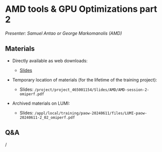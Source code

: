 # AMD tools & GPU Optimizations part 2

*Presenter: Samuel Antao or George Markomanolis (AMD)*

## Materials

-   Directly available as web downloads:

    -   [Slides](https://462000265.lumidata.eu/paow-20240611/files/LUMI-paow-20240611-2_02_omiperf.pdf)

-   Temporary location of materials (for the lifetime of the training project):

    -   Slides: `/project/project_465001154/Slides/AMD/AMD-session-2-omiperf.pdf`

-   Archived materials on LUMI:

    -   Slides: `/appl/local/training/paow-20240611/files/LUMI-paow-20240611-2_02_omiperf.pdf`


## Q&A

/
